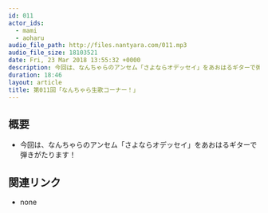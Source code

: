 ```yaml
---
id: 011
actor_ids:
  - mami
  - aoharu
audio_file_path: http://files.nantyara.com/011.mp3
audio_file_size: 18103521
date: Fri, 23 Mar 2018 13:55:32 +0000
description: 今回は、なんちゃらのアンセム「さよならオデッセイ」をあおはるギターで弾きがたります！
duration: 18:46
layout: article
title: 第011回「なんちゃら生歌コーナー！」
---
```

## 概要

* 今回は、なんちゃらのアンセム「さよならオデッセイ」をあおはるギターで弾きがたります！

## 関連リンク

* none
